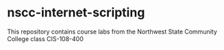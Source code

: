 # nscc-internet-scripting
This repository contains course labs from the Northwest State Community College class CIS-108-400
